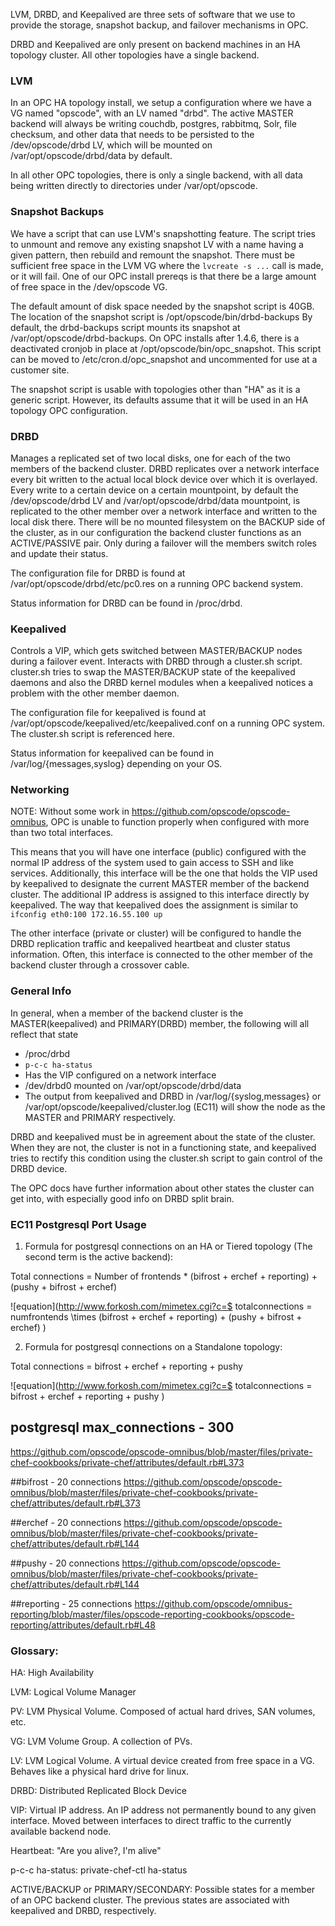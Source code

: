 LVM, DRBD, and Keepalived are three sets of software that we use to
provide the storage, snapshot backup, and failover mechanisms in OPC.

DRBD and Keepalived are only present on backend machines in an HA
topology cluster. All other topologies have a single backend.

### LVM

In an OPC HA topology install, we setup a configuration where we have a
VG named "opscode", with an LV named "drbd". The active MASTER backend
will always be writing couchdb, postgres, rabbitmq, Solr, file
checksum, and other data that needs to be persisted to the
/dev/opscode/drbd LV, which will be mounted on
/var/opt/opscode/drbd/data by default.

In all other OPC topologies, there is only a single backend, with all
data being written directly to directories under /var/opt/opscode.

### Snapshot Backups

We have a script that can use LVM's snapshotting feature.  The script
tries to unmount and remove any existing snapshot LV with a name having a
given pattern, then rebuild and remount the snapshot.  There must be
sufficient free space in the LVM VG where the `lvcreate -s ...` call
is made, or it will fail. One of our OPC install prereqs is that there
be a large amount of free space in the /dev/opscode VG.

The default amount of disk space needed by the snapshot script is 40GB.
The location of the snapshot script is /opt/opscode/bin/drbd-backups
By default, the drbd-backups script mounts its snapshot at /var/opt/opscode/drbd-backups.
On OPC installs after 1.4.6, there is a deactivated cronjob in place at /opt/opscode/bin/opc_snapshot.
This script can be moved to /etc/cron.d/opc_snapshot and uncommented for use at a customer site.

The snapshot script is usable with topologies other than "HA" as it is a generic script.
However, its defaults assume that it will be used in an HA topology OPC configuration.

### DRBD

Manages a replicated set of two local disks, one for each of the two
members of the backend cluster. DRBD replicates over a network
interface every bit written to the actual local block device over
which it is overlayed. Every write to a certain device on a certain
mountpoint, by default the /dev/opscode/drbd LV and
/var/opt/opscode/drbd/data mountpoint, is replicated to the other
member over a network interface and written to the local disk
there. There will be no mounted filesystem on the BACKUP side of the
cluster, as in our configuration the backend cluster functions as an
ACTIVE/PASSIVE pair. Only during a failover will the members switch
roles and update their status.

The configuration file for DRBD is found at
/var/opt/opscode/drbd/etc/pc0.res on a running OPC backend system.

Status information for DRBD can be found in /proc/drbd.

### Keepalived

Controls a VIP, which gets switched between MASTER/BACKUP nodes during
a failover event. Interacts with DRBD through a cluster.sh
script. cluster.sh tries to swap the MASTER/BACKUP state of the
keepalived daemons and also the DRBD kernel modules when a keepalived
notices a problem with the other member daemon. 

The configuration file for keepalived is found at
/var/opt/opscode/keepalived/etc/keepalived.conf on a running OPC
system. The cluster.sh script is referenced here.

Status information for keepalived can be found in /var/log/{messages,syslog} depending on your OS.

### Networking

NOTE: Without some work in https://github.com/opscode/opscode-omnibus, OPC
is unable to function properly when configured with more than two
total interfaces.

This means that you will have one interface (public) configured with
the normal IP address of the system used to gain access to SSH and
like services. Additionally, this interface will be the one that holds
the VIP used by keepalived to designate the current MASTER member of
the backend cluster. The additional IP address is assigned to this
interface directly by keepalived.  The way that keepalived does the
assignment is similar to `ifconfig eth0:100 172.16.55.100 up`

The other interface (private or cluster) will be configured to handle
the DRBD replication traffic and keepalived heartbeat and cluster
status information. Often, this interface is connected to the other
member of the backend cluster through a crossover cable.

### General Info

In general, when a member of the backend cluster is the MASTER(keepalived) and PRIMARY(DRBD) member, the following will all reflect that state

* /proc/drbd
* `p-c-c ha-status`
* Has the VIP configured on a network interface
* /dev/drbd0 mounted on /var/opt/opscode/drbd/data
* The output from keepalived and DRBD in /var/log/{syslog,messages} or /var/opt/opscode/keepalived/cluster.log 
  (EC11) will show the node as the MASTER and PRIMARY respectively.

DRBD and keepalived must be in agreement about the state
of the cluster. When they are not, the cluster is not in a functioning
state, and keepalived tries to rectify this condition using the
cluster.sh script to gain control of the DRBD device.

The OPC docs have further information about other states the cluster
can get into, with especially good info on DRBD split brain.

### EC11 Postgresql Port Usage

1. Formula for postgresql connections on an HA or Tiered topology (The second term is the active backend):

  Total connections = Number of frontends * (bifrost + erchef + reporting) + (pushy +
bifrost + erchef)

  ![equation](http://www.forkosh.com/mimetex.cgi?c=$ totalconnections  =  numfrontends \\times (bifrost + erchef + reporting) + (pushy + bifrost + erchef) )

2. Formula for postgresql connections on a Standalone topology:

  Total connections = bifrost + erchef + reporting + pushy

  ![equation](http://www.forkosh.com/mimetex.cgi?c=$ totalconnections  =  bifrost + erchef + reporting + pushy )

## postgresql max_connections - 300
https://github.com/opscode/opscode-omnibus/blob/master/files/private-chef-cookbooks/private-chef/attributes/default.rb#L373

##bifrost - 20 connections
https://github.com/opscode/opscode-omnibus/blob/master/files/private-chef-cookbooks/private-chef/attributes/default.rb#L373

##erchef - 20 connections
https://github.com/opscode/opscode-omnibus/blob/master/files/private-chef-cookbooks/private-chef/attributes/default.rb#L144

##pushy - 20 connections
https://github.com/opscode/opscode-omnibus/blob/master/files/private-chef-cookbooks/private-chef/attributes/default.rb#L144

##reporting - 25 connections
https://github.com/opscode/omnibus-reporting/blob/master/files/opscode-reporting-cookbooks/opscode-reporting/attributes/default.rb#L48

### Glossary:

HA: High Availability  

LVM: Logical Volume Manager  

PV: LVM Physical Volume. Composed of actual hard drives, SAN volumes, etc.

VG: LVM Volume Group. A collection of PVs.  

LV: LVM Logical Volume. A virtual device created from free space in a VG. Behaves like a physical hard drive for linux.

DRBD: Distributed Replicated Block Device  

VIP: Virtual IP address. An IP address not permanently bound to any
given interface. Moved between interfaces to direct traffic to the
currently available backend node.  
  
Heartbeat: "Are you alive?, I'm alive"  

p-c-c ha-status: private-chef-ctl ha-status  

ACTIVE/BACKUP or PRIMARY/SECONDARY: Possible states for a member of an OPC backend cluster.
The previous states are associated with keepalived and DRBD, respectively.  



